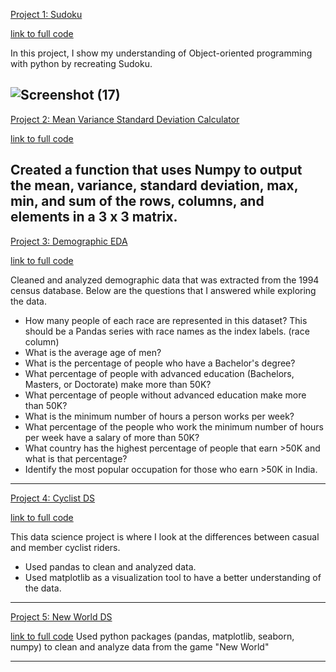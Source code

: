 [Project 1: Sudoku](https://github.com/ryansxiong/Sudoku_with_Python)

[link to full code](https://github.com/ryansxiong/Sudoku_with_Python/blob/master/Sudoku%20Proj.py)

In this project, I show my understanding of Object-oriented programming with python by recreating Sudoku.

![Screenshot (17)](https://user-images.githubusercontent.com/91089401/142960172-15499e75-6923-4b70-9074-0bf4e7914a3d.png)
-------------------------------------------------------------------------------------------------------------------------------------------------------------------------

[Project 2: Mean Variance Standard Deviation Calculator](https://github.com/ryansxiong/Mean_Variance_StandardDeviation_Calculator) 

[link to full code](https://github.com/ryansxiong/Mean_Variance_StandardDeviation_Calculator/blob/main/code.py)

Created a function that uses Numpy to output the mean, variance, standard deviation, max, min, and sum of the rows, columns, and elements in a 3 x 3 matrix.
-------------------------------------------------------------------------------------------------------------------------------------------------------------------------

[Project 3: Demographic EDA](https://github.com/ryansxiong/DS_Demographic_EDA)

[link to full code](https://github.com/ryansxiong/DS_Demographic_EDA/blob/main/DS%20demographic%20data%20EDA%20.ipynb)

Cleaned and analyzed demographic data that was extracted from the 1994 census database. Below are the questions that I answered while exploring the data.
* How many people of each race are represented in this dataset? This should be a Pandas series with race names as the index labels. (race column)
* What is the average age of men?
* What is the percentage of people who have a Bachelor's degree?
* What percentage of people with advanced education (Bachelors, Masters, or Doctorate) make more than 50K?
* What percentage of people without advanced education make more than 50K?
* What is the minimum number of hours a person works per week?
* What percentage of the people who work the minimum number of hours per week have a salary of more than 50K?
* What country has the highest percentage of people that earn >50K and what is that percentage?
* Identify the most popular occupation for those who earn >50K in India.
-------------------------------------------------------------------------------------------------------------------------------------------------------------------------

[Project 4: Cyclist DS](https://github.com/ryansxiong/DS_cyclist_project) 

[link to full code](https://github.com/ryansxiong/DS_cyclist_project/blob/main/ds_cyclist_proj_datacleaning-checkpoint.ipynb)

This data science project is where I look at the differences between casual and member cyclist riders.
* Used pandas to clean and analyzed data.
* Used matplotlib as a visualization tool to have a better understanding of the data. 

-------------------------------------------------------------------------------------------------------------------------------------------------------------------------

[Project 5: New World DS](https://github.com/ryansxiong/DS_New_World_Quests)

[link to full code](https://github.com/ryansxiong/DS_New_World_Quests/blob/main/New_World_Quests_DS_proj.ipynb)
Used python packages (pandas, matplotlib, seaborn, numpy) to clean and analyze data from the game "New World"

-------------------------------------------------------------------------------------------------------------------------------------------------------------------------
